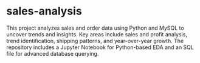 # sales-analysis
This project analyzes sales and order data using Python and MySQL to uncover trends and insights. Key areas include sales and profit analysis, trend identification, shipping patterns, and year-over-year growth. The repository includes a Jupyter Notebook for Python-based EDA and an SQL file for advanced database querying.
